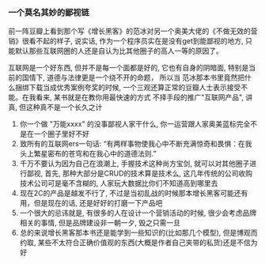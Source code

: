 

### 一个莫名其妙的鄙视链

前一阵豆瓣上看到那个写《增长黑客》的范冰对另一个奥美大佬的《不做无效的营销》很看不起的样子, 说实话, 作为一个程序员实在是没有get到能鄙视的地方, 只能默认那些互联网圈的人还是自认为比其他圈子的高人一等的原因了。

互联网是一个好东西, 但并不是每一个面都是好的, 它也有自身的阴暗面, 特别是当前的国情下, 道德与法律更是一个绕不开的命题， 所以当
范冰那本书里竟然把什么捆绑下载当成优秀案例夸奖的时候, 一个三观还算正常的豆瓣人士表示接受不能。在我看来, 某书就是在教你用最快速的方式
不择手段的推广"互联网产品", 讲真, 但这种真不是一个长久之计

1. 你一个做 "万能xxxx" 的没事鄙视人家干什么, 你一运营跟人家奥美蓝标完全不是在一个圈子里好不好
2. 致所有的互联网ers一句话: “有两样事物使我心中不断充满惊奇和畏惧：在我头上繁星密布的苍穹和在我心中的道德法则.”
3. 千万不要认为因为自己在浪潮上, 手握技术这种尚方宝剑, 就可以对其他圈子进行鄙视, 首先, 那种大部分是CRUD的技术算是技术么, 这几年传统的公司收购技术公司可是毫不含糊的, 人家玩大数据比你们不知道高到哪里去
4. 现在2C的产品是越发不行了, 不过是当初乱战的时候那本增长黑客可能还有用，但是现在的话, 还是好好的打磨一下产品吧
5. 一个很大的忌讳就是, 有很多的人在设计一个营销活动的时候, 很少会考虑品牌相关的事情, 但是品牌建设非一朝一夕, 毁之只需一旦 
6. 总的来说增长黑客那本书还是能学到一些知识的(比如那几个模型), 但是博观而约取, 某些不太符合正确价值观的东西(大概是作者自己夹带的私货)还是不信为好